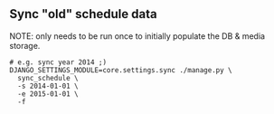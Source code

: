 # 

## Sync "old" schedule data

NOTE: only needs to be run once to initially populate the DB & media storage.

```shell
# e.g. sync year 2014 ;)
DJANGO_SETTINGS_MODULE=core.settings.sync ./manage.py \
  sync_schedule \
  -s 2014-01-01 \
  -e 2015-01-01 \
  -f
```